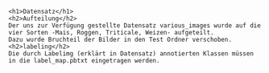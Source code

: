 	<h1>Datensatz</h1>
  	<h2>Aufteilung</h2>
    Der uns zur Verfügung gestellte Datensatz various_images wurde auf die vier Sorten -Mais, Roggen, Triticale, Weizen- aufgeteilt. 
    Dazu wurde Bruchteil der Bilder in den Test Ordner verschoben.
    <h2>labeling</h2>
    Die durch Labelimg (erklärt in Datensatz) annotierten Klassen müssen in die label_map.pbtxt eingetragen werden.
